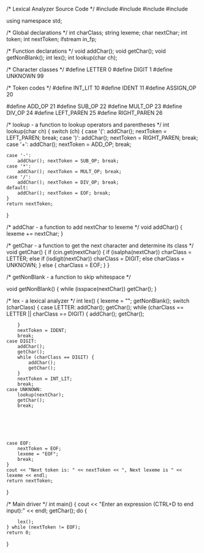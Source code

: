 /* Lexical Analyzer Source Code */
#include <iostream>
#include <fstream>
#include <cctype>
#include <string>

using namespace std;

/* Global declarations */
int charClass;
string lexeme;
char nextChar;
int token;
int nextToken;
ifstream in_fp;







/* Function declarations */
void addChar();
void getChar();
void getNonBlank();
int lex();
int lookup(char ch);

/* Character classes */
#define LETTER 0
#define DIGIT 1
#define UNKNOWN 99

/* Token codes */
#define INT_LIT 10
#define IDENT 11
#define ASSIGN_OP 20






#define ADD_OP 21
#define SUB_OP 22
#define MULT_OP 23
#define DIV_OP 24
#define LEFT_PAREN 25
#define RIGHT_PAREN 26

/* lookup - a function to lookup operators and parentheses */
int lookup(char ch) {
    switch (ch) {
    case '(':
        addChar(); nextToken = LEFT_PAREN; break;
    case ')':
        addChar(); nextToken = RIGHT_PAREN; break;
    case '+':
        addChar(); nextToken = ADD_OP; break;






    case '-':
        addChar(); nextToken = SUB_OP; break;
    case '*':
        addChar(); nextToken = MULT_OP; break;
    case '/':
        addChar(); nextToken = DIV_OP; break;
    default:
        addChar(); nextToken = EOF; break;
    }
    return nextToken;
}

/* addChar - a function to add nextChar to lexeme */
void addChar() {
    lexeme += nextChar;
}





/* getChar - a function to get the next character and determine its class */
void getChar() {
    if (cin.get(nextChar)) {
        if (isalpha(nextChar))
            charClass = LETTER;
        else if (isdigit(nextChar))
            charClass = DIGIT;
        else
            charClass = UNKNOWN;
    }
    else {
        charClass = EOF;
    }
}

/* getNonBlank - a function to skip whitespace */






void getNonBlank() {
    while (isspace(nextChar))
        getChar();
}

/* lex - a lexical analyzer */
int lex() {
    lexeme = "";
    getNonBlank();
    switch (charClass) {
    case LETTER:
        addChar();
        getChar();
        while (charClass == LETTER || charClass == DIGIT) {
            addChar();
            getChar();






        }
        nextToken = IDENT;
        break;
    case DIGIT:
        addChar();
        getChar();
        while (charClass == DIGIT) {
            addChar();
            getChar();
        }
        nextToken = INT_LIT;
        break;
    case UNKNOWN:
        lookup(nextChar);
        getChar();
        break;






    case EOF:
        nextToken = EOF;
        lexeme = "EOF";
        break;
    }
    cout << "Next token is: " << nextToken << ", Next lexeme is " << lexeme << endl;
    return nextToken;
}

/* Main driver */
int main() {
    cout << "Enter an expression (CTRL+D to end input):" << endl;
    getChar();
    do {






        lex();
    } while (nextToken != EOF);
    return 0;
}
